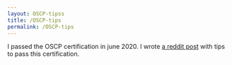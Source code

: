 ```yaml
---
layout: OSCP-tipss
title: /OSCP-tips
permalink: /OSCP-tips
---
```


I passed the OSCP certification in june 2020. I wrote <a href="https://www.reddit.com/r/oscp/comments/hlrc1y/my_learning_tips_after_passing_on_the_1st_attempt/" target="_blank" rel="noopener noreferrer">a reddit post</a> with tips to pass this certification.
